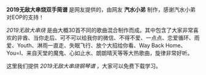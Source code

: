 

**2019无敌大串烧双手简谱** 是网友提供的，由网友 **汽水小弟** 制作，感谢汽水小弟对EOP的支持！

_2019无敌大串烧_
是由大概30首不同的歌曲混合制作而成。其中包含了大家非常喜欢的非酋、当你走后、可不可以给我你的微信、不得不爱、一点点、恋爱循环、雨爱、Youth、淋雨一直走、失眠飞行、放个大招给你看、Way
Back Home、You=I、来自天堂的魔鬼、心如止水、朗朗晴天等等大热歌曲，旋律非常好听。

这里我们提供 _2019无敌大串烧钢琴谱_ ，大家可以免费下载学习。

